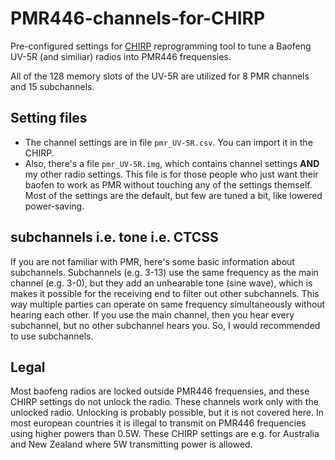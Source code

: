 # PMR446-channels-for-CHIRP
Pre-configured settings for [CHIRP](https://trac.chirp.danplanet.com/chirp_next/next-20230509/) reprogramming tool to tune a Baofeng UV-5R (and similiar) radios into PMR446 frequensies.

All of the 128 memory slots of the UV-5R are utilized for 8 PMR channels and 15 subchannels.

## Setting files
* The channel settings are in file `pmr_UV-5R.csv`. You can import it in the CHIRP. 
* Also, there's a file `pmr_UV-5R.img`, which contains channel settings **AND** my other radio settings. This file is for those people who just want their baofen to work as PMR without touching any of the settings themself. Most of the settings are the default, but few are tuned a bit, like lowered power-saving.

## subchannels i.e. tone i.e. CTCSS 
If you are not familiar with PMR, here's some basic information about subchannels. 
Subchannels (e.g. 3-13) use the same frequency as the main channel (e.g. 3-0), but they add an unhearable tone (sine wave), which is makes it possible for the receiving end to filter out other subchannels. This way multiple parties can operate on same frequency simultaneously without hearing each other. If you use the main channel, then you hear every subchannel, but no other subchannel hears you. So, I would recommended to use subchannels.

## Legal
Most baofeng radios are locked outside PMR446 frequensies, and these CHIRP settings do not unlock the radio. These channels work only with the unlocked radio. Unlocking is probably possible, but it is not covered here. In most european countries it is illegal to transmit on PMR446 frequencies using higher powers than 0.5W. These CHIRP settings are e.g. for Australia and New Zealand where 5W transmitting power is allowed.
